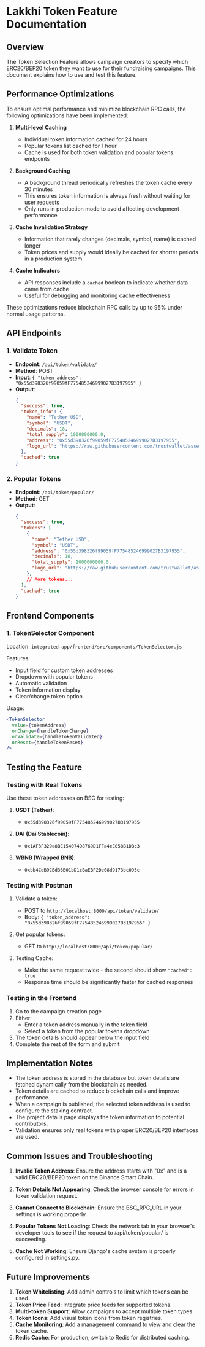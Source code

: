 # Lakkhi Token Feature Documentation

## Overview

The Token Selection Feature allows campaign creators to specify which ERC20/BEP20 token they want to use for their fundraising campaigns. This document explains how to use and test this feature.

## Performance Optimizations

To ensure optimal performance and minimize blockchain RPC calls, the following optimizations have been implemented:

1. **Multi-level Caching**
   - Individual token information cached for 24 hours
   - Popular tokens list cached for 1 hour
   - Cache is used for both token validation and popular tokens endpoints

2. **Background Caching**
   - A background thread periodically refreshes the token cache every 30 minutes
   - This ensures token information is always fresh without waiting for user requests
   - Only runs in production mode to avoid affecting development performance

3. **Cache Invalidation Strategy**
   - Information that rarely changes (decimals, symbol, name) is cached longer
   - Token prices and supply would ideally be cached for shorter periods in a production system

4. **Cache Indicators**
   - API responses include a `cached` boolean to indicate whether data came from cache
   - Useful for debugging and monitoring cache effectiveness

These optimizations reduce blockchain RPC calls by up to 95% under normal usage patterns.

## API Endpoints

### 1. Validate Token
- **Endpoint**: `/api/token/validate/`
- **Method**: POST
- **Input**: `{ "token_address": "0x55d398326f99059fF775485246999027B3197955" }`
- **Output**: 
  ```json
  {
    "success": true,
    "token_info": {
      "name": "Tether USD",
      "symbol": "USDT",
      "decimals": 18,
      "total_supply": 1000000000.0,
      "address": "0x55d398326f99059fF775485246999027B3197955",
      "logo_url": "https://raw.githubusercontent.com/trustwallet/assets/master/blockchains/smartchain/assets/0x55d398326f99059fF775485246999027B3197955/logo.png"
    },
    "cached": true
  }
  ```

### 2. Popular Tokens
- **Endpoint**: `/api/token/popular/`
- **Method**: GET
- **Output**:
  ```json
  {
    "success": true,
    "tokens": [
      {
        "name": "Tether USD",
        "symbol": "USDT",
        "address": "0x55d398326f99059fF775485246999027B3197955",
        "decimals": 18,
        "total_supply": 1000000000.0,
        "logo_url": "https://raw.githubusercontent.com/trustwallet/assets/master/blockchains/smartchain/assets/0x55d398326f99059fF775485246999027B3197955/logo.png"
      },
      // More tokens...
    ],
    "cached": true
  }
  ```

## Frontend Components

### 1. TokenSelector Component
Location: `integrated-app/frontend/src/components/TokenSelector.js`

Features:
- Input field for custom token addresses
- Dropdown with popular tokens
- Automatic validation
- Token information display
- Clear/change token option

Usage:
```jsx
<TokenSelector 
  value={tokenAddress}
  onChange={handleTokenChange}
  onValidate={handleTokenValidated}
  onReset={handleTokenReset}
/>
```

## Testing the Feature

### Testing with Real Tokens
Use these token addresses on BSC for testing:

1. **USDT (Tether)**: 
   - `0x55d398326f99059fF775485246999027B3197955`

2. **DAI (Dai Stablecoin)**:
   - `0x1AF3F329e8BE154074D8769D1FFa4eE058B1DBc3`

3. **WBNB (Wrapped BNB)**:
   - `0xbb4CdB9CBd36B01bD1cBaEBF2De08d9173bc095c`

### Testing with Postman
1. Validate a token:
   - POST to `http://localhost:8000/api/token/validate/`
   - Body: `{ "token_address": "0x55d398326f99059fF775485246999027B3197955" }`

2. Get popular tokens:
   - GET to `http://localhost:8000/api/token/popular/`

3. Testing Cache:
   - Make the same request twice - the second should show `"cached": true`
   - Response time should be significantly faster for cached responses

### Testing in the Frontend
1. Go to the campaign creation page
2. Either:
   - Enter a token address manually in the token field
   - Select a token from the popular tokens dropdown
3. The token details should appear below the input field
4. Complete the rest of the form and submit

## Implementation Notes

- The token address is stored in the database but token details are fetched dynamically from the blockchain as needed.
- Token details are cached to reduce blockchain calls and improve performance.
- When a campaign is published, the selected token address is used to configure the staking contract.
- The project details page displays the token information to potential contributors.
- Validation ensures only real tokens with proper ERC20/BEP20 interfaces are used.

## Common Issues and Troubleshooting

1. **Invalid Token Address**: Ensure the address starts with "0x" and is a valid ERC20/BEP20 token on the Binance Smart Chain.

2. **Token Details Not Appearing**: Check the browser console for errors in token validation request.

3. **Cannot Connect to Blockchain**: Ensure the BSC_RPC_URL in your settings is working properly.

4. **Popular Tokens Not Loading**: Check the network tab in your browser's developer tools to see if the request to /api/token/popular/ is succeeding.

5. **Cache Not Working**: Ensure Django's cache system is properly configured in settings.py.

## Future Improvements

1. **Token Whitelisting**: Add admin controls to limit which tokens can be used.
2. **Token Price Feed**: Integrate price feeds for supported tokens.
3. **Multi-token Support**: Allow campaigns to accept multiple token types.
4. **Token Icons**: Add visual token icons from token registries.
5. **Cache Monitoring**: Add a management command to view and clear the token cache.
6. **Redis Cache**: For production, switch to Redis for distributed caching. 